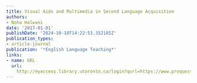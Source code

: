 ```yaml
---
title: Visual Aids and Multimedia in Second Language Acquisition
authors:
- Noha Halwani
date: '2017-01-01'
publishDate: '2024-10-10T14:22:53.352185Z'
publication_types:
- article-journal
publication: '*English Language Teaching*'
links:
- name: URL
  url: 
    http://myaccess.library.utoronto.ca/login?qurl=https://www.proquest.com/docview/1913353660?accountid=14771&bdid=38382&_bd=Gj1MqRyCghjduxkiKPlihzD3KWI%3D
---
```

